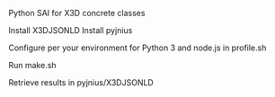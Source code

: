 Python SAI for X3D concrete classes

Install X3DJSONLD
Install pyjnius

Configure per your environment for Python 3 and node.js in profile.sh

Run make.sh

Retrieve results in pyjnius/X3DJSONLD
